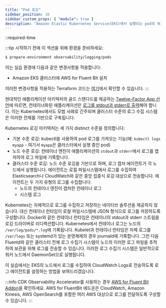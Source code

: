 ```yaml
---
title: "Pod 로깅"
sidebar_position: 10
sidebar_custom_props: { "module": true }
description: "Amazon Elastic Kubernetes Service(EKS)에서 실행되는 pod의 워크로드 로그를 캡처합니다."
---
```


::required-time

:::tip 시작하기 전에
이 섹션을 위해 환경을 준비하세요:

```bash timeout=300 wait=30
$ prepare-environment observability/logging/pods
```

이는 실습 환경에 다음과 같은 변경사항을 적용합니다:

- Amazon EKS 클러스터에 AWS for Fluent Bit 설치

이러한 변경사항을 적용하는 Terraform 코드는 [여기](https://github.com/VAR::MANIFESTS_OWNER/VAR::MANIFESTS_REPOSITORY/tree/VAR::MANIFESTS_REF/manifests/modules/observability/logging/pods/.workshop/terraform)에서 확인할 수 있습니다.
:::

현대적인 애플리케이션 아키텍처의 골드 스탠다드를 제공하는 [Twelve-Factor App 선언](https://12factor.net/)에 따르면, 컨테이너화된 애플리케이션은 [로그를 stdout과 stderr로 출력](https://12factor.net/logs)해야 합니다. 이는 Kubernetes에서도 모범 사례로 간주되며 클러스터 수준의 로그 수집 시스템은 이러한 전제를 기반으로 구축됩니다.

Kubernetes 로깅 아키텍처는 세 가지 distinct 수준을 정의합니다:

- 기본 수준 로깅: kubectl을 사용하여 pod 로그를 가져오는 기능(예: `kubectl logs myapp` - 여기서 `myapp`은 클러스터에서 실행 중인 pod)
- 노드 수준 로깅: 컨테이너 엔진이 애플리케이션의 `stdout`과 `stderr`에서 로그를 캡처하여 로그 파일에 기록합니다.
- 클러스터 수준 로깅: 노드 수준 로깅을 기반으로 하며, 로그 캡처 에이전트가 각 노드에서 실행됩니다. 에이전트는 로컬 파일시스템에서 로그를 수집하여 Elasticsearch나 CloudWatch와 같은 중앙 집중식 로깅 대상으로 전송합니다. 에이전트는 두 가지 유형의 로그를 수집합니다:
  - 노드의 컨테이너 엔진이 캡처한 컨테이너 로그
  - 시스템 로그

Kubernetes는 자체적으로 로그를 수집하고 저장하는 네이티브 솔루션을 제공하지 않습니다. 대신 컨테이너 런타임이 로컬 파일시스템에 JSON 형식으로 로그를 저장하도록 구성합니다. Docker와 같은 컨테이너 런타임은 컨테이너의 stdout과 stderr 스트림을 로깅 드라이버로 리디렉션합니다. Kubernetes에서 컨테이너 로그는 노드의 `/var/log/pods/*.log`에 기록됩니다. Kubelet과 컨테이너 런타임은 자체 로그를 `/var/logs` 또는 systemd가 있는 운영체제의 경우 journald에 기록합니다. 그런 다음 Fluentd와 같은 클러스터 전체 로그 수집기 시스템이 노드의 이러한 로그 파일을 추적하여 보관을 위해 로그를 전송할 수 있습니다. 이러한 로그 수집기 시스템은 일반적으로 워커 노드에서 DaemonSet으로 실행됩니다.

이 실습에서는 EKS의 노드에서 로그를 수집하여 CloudWatch Logs로 전송하도록 로그 에이전트를 설정하는 방법을 보여드리겠습니다.

:::info
CDK Observability Accelerator를 사용하는 경우 [AWS for Fluent Bit Addon](https://aws-quickstart.github.io/cdk-eks-blueprints/addons/aws-for-fluent-bit/)을 확인하세요. AWS for FluentBit 애드온은 CloudWatch, Amazon Kinesis, AWS OpenSearch를 포함한 여러 AWS 대상으로 로그를 전달하도록 구성할 수 있습니다.
:::